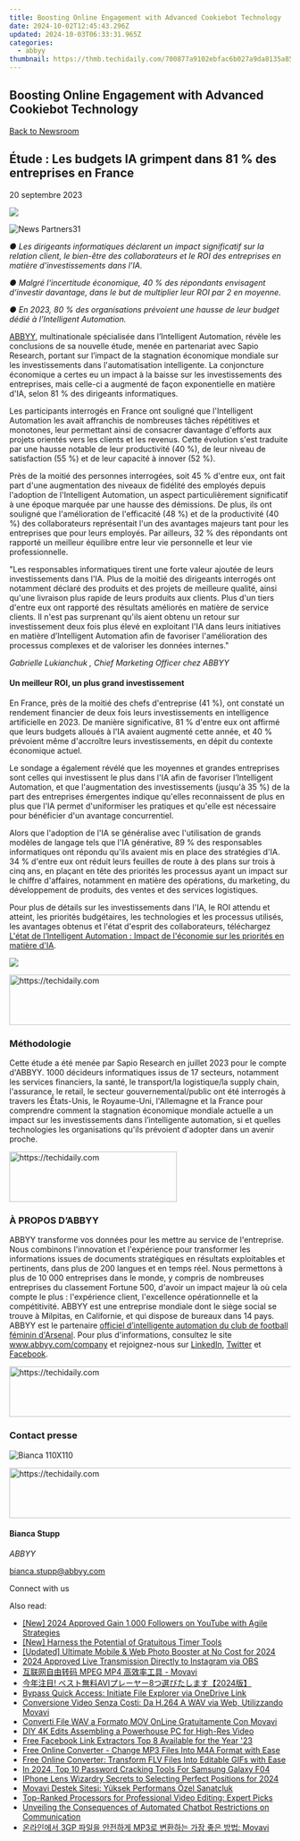 ```yaml
---
title: Boosting Online Engagement with Advanced Cookiebot Technology
date: 2024-10-02T12:45:43.296Z
updated: 2024-10-03T06:33:31.965Z
categories:
  - abbyy
thumbnail: https://thmb.techidaily.com/700877a9102ebfac6b027a9da8135a8597355f7b411786ceebe675ffa9f20381.jpg
---
```


## Boosting Online Engagement with Advanced Cookiebot Technology

[Back to Newsroom](https://tools.techidaily.com/abbyy/products/)

## Étude : Les budgets IA grimpent dans 81 % des entreprises en France

20 septembre 2023

![](https://content.abbyy.com/-/media/project/abbyy/abbyy/branchtemplates/shutterstock_1272462163_1296-x-729.jpg?h=729&iar=0&w=1296)

![News Partners31](https://static4.abbyy.com/abbyycommedia/33881/news-partners31.jpg) 

_● Les dirigeants informatiques déclarent un impact significatif sur la relation client, le bien-être des collaborateurs et le ROI des entreprises en matière d'investissements dans l'IA._ 
  
_● Malgré l‘incertitude économique, 40 % des répondants envisagent d‘investir davantage, dans le but de multiplier leur ROI par 2 en moyenne._ 
  
_● En 2023, 80 % des organisations prévoient une hausse de leur budget dédié à l’Intelligent Automation._ 

[ABBYY](https://tools.techidaily.com/abbyy/products/), multinationale spécialisée dans l’Intelligent Automation, révèle les conclusions de sa nouvelle étude, menée en partenariat avec Sapio Research, portant sur l’impact de la stagnation économique mondiale sur les investissements dans l'automatisation intelligente. La conjoncture économique a certes eu un impact à la baisse sur les investissements des entreprises, mais celle-ci a augmenté de façon exponentielle en matière d'IA, selon 81 % des dirigeants informatiques.

Les participants interrogés en France ont souligné que l'Intelligent Automation les avait affranchis de nombreuses tâches répétitives et monotones, leur permettant ainsi de consacrer davantage d'efforts aux projets orientés vers les clients et les revenus. Cette évolution s'est traduite par une hausse notable de leur productivité (40 %), de leur niveau de satisfaction (55 %) et de leur capacité à innover (52 %).

Près de la moitié des personnes interrogées, soit 45 % d'entre eux, ont fait part d'une augmentation des niveaux de fidélité des employés depuis l'adoption de l'Intelligent Automation, un aspect particulièrement significatif à une époque marquée par une hausse des démissions. De plus, ils ont souligné que l'amélioration de l'efficacité (48 %) et de la productivité (40 %) des collaborateurs représentait l'un des avantages majeurs tant pour les entreprises que pour leurs employés. Par ailleurs, 32 % des répondants ont rapporté un meilleur équilibre entre leur vie personnelle et leur vie professionnelle.

"Les responsables informatiques tirent une forte valeur ajoutée de leurs investissements dans l'IA. Plus de la moitié des dirigeants interrogés ont notamment déclaré des produits et des projets de meilleure qualité, ainsi qu'une livraison plus rapide de leurs produits aux clients. Plus d'un tiers d'entre eux ont rapporté des résultats améliorés en matière de service clients. Il n'est pas surprenant qu'ils aient obtenu un retour sur investissement deux fois plus élevé en exploitant l'IA dans leurs initiatives en matière d’Intelligent Automation afin de favoriser l'amélioration des processus complexes et de valoriser les données internes."

_Gabrielle Lukianchuk , Chief Marketing Officer chez ABBYY_

#### Un meilleur ROI, un plus grand investissement

En France, près de la moitié des chefs d'entreprise (41 %), ont constaté un rendement financier de deux fois leurs investissements en intelligence artificielle en 2023\. De manière significative, 81 % d'entre eux ont affirmé que leurs budgets alloués à l'IA avaient augmenté cette année, et 40 % prévoient même d'accroître leurs investissements, en dépit du contexte économique actuel.

Le sondage a également révélé que les moyennes et grandes entreprises sont celles qui investissent le plus dans l'IA afin de favoriser l’Intelligent Automation, et que l'augmentation des investissements (jusqu'à 35 %) de la part des entreprises émergentes indique qu'elles reconnaissent de plus en plus que l'IA permet d'uniformiser les pratiques et qu'elle est nécessaire pour bénéficier d'un avantage concurrentiel.

Alors que l'adoption de l'IA se généralise avec l'utilisation de grands modèles de langage tels que l'IA générative, 89 % des responsables informatiques ont répondu qu'ils avaient mis en place des stratégies d'IA. 34 % d'entre eux ont réduit leurs feuilles de route à des plans sur trois à cinq ans, en plaçant en tête des priorités les processus ayant un impact sur le chiffre d'affaires, notamment en matière des opérations, du marketing, du développement de produits, des ventes et des services logistiques.

Pour plus de détails sur les investissements dans l'IA, le ROI attendu et atteint, les priorités budgétaires, les technologies et les processus utilisés, les avantages obtenus et l'état d'esprit des collaborateurs, téléchargez [L'état de l’Intelligent Automation : Impact de l'économie sur les priorités en matière d'IA](https://tools.techidaily.com/abbyy/products/).

![](https://static1.abbyy.com/abbyycommedia/37807/infographic-economic-challenges-survey-fr.jpg)

<!-- affiliate ads begin -->
<a href="https://aligracehair.sjv.io/c/5597632/2047366/19272" target="_top" id="2047366">
  <img src="//a.impactradius-go.com/display-ad/19272-2047366" border="0" alt="https://techidaily.com" width="728" height="90"/>
</a>
<img height="0" width="0" src="https://aligracehair.sjv.io/i/5597632/2047366/19272" style="position:absolute;visibility:hidden;" border="0" />
<!-- affiliate ads end -->

### Méthodologie

Cette étude a été menée par Sapio Research en juillet 2023 pour le compte d'ABBYY. 1000 décideurs informatiques issus de 17 secteurs, notamment les services financiers, la santé, le transport/la logistique/la supply chain, l'assurance, le retail, le secteur gouvernemental/public ont été interrogés à travers les États-Unis, le Royaume-Uni, l'Allemagne et la France pour comprendre comment la stagnation économique mondiale actuelle a un impact sur les investissements dans l’intelligente automation, si et quelles technologies les organisations qu'ils prévoient d'adopter dans un avenir proche.

<!-- affiliate ads begin -->
<a href="https://aligracehair.sjv.io/c/5597632/2012429/19272" target="_top" id="2012429">
  <img src="//a.impactradius-go.com/display-ad/19272-2012429" border="0" alt="https://techidaily.com" width="300" height="90"/>
</a>
<img height="0" width="0" src="https://aligracehair.sjv.io/i/5597632/2012429/19272" style="position:absolute;visibility:hidden;" border="0" />
<!-- affiliate ads end -->

### À PROPOS D’ABBYY

ABBYY transforme vos données pour les mettre au service de l'entreprise. Nous combinons l'innovation et l'expérience pour transformer les informations issues de documents stratégiques en résultats exploitables et pertinents, dans plus de 200 langues et en temps réel. Nous permettons à plus de 10 000 entreprises dans le monde, y compris de nombreuses entreprises du classement Fortune 500, d'avoir un impact majeur là où cela compte le plus : l'expérience client, l'excellence opérationnelle et la compétitivité. ABBYY est une entreprise mondiale dont le siège social se trouve à Milpitas, en Californie, et qui dispose de bureaux dans 14 pays. ABBYY est le partenaire [officiel d’intelligente automation du club de football féminin d'Arsenal](https://tools.techidaily.com/abbyy/products/). Pour plus d'informations, consultez le site www.abbyy.com/company et rejoignez-nous sur [LinkedIn](https://www.linkedin.com/company/abbyy), [Twitter](https://twitter.com/ABBYY%5FSoftware?ref%5Fsrc=twsrc%5Egoogle%7Ctwcamp%5Eserp%7Ctwgr%5Eauthor) et [Facebook](https://www.facebook.com/ABBYYsoft/?locale=fr%5FFR).

<!-- affiliate ads begin -->
<a href="https://aligracehair.sjv.io/c/5597632/2016134/19272" target="_top" id="2016134">
  <img src="//a.impactradius-go.com/display-ad/19272-2016134" border="0" alt="https://techidaily.com" width="728" height="90"/>
</a>
<img height="0" width="0" src="https://aligracehair.sjv.io/i/5597632/2016134/19272" style="position:absolute;visibility:hidden;" border="0" />
<!-- affiliate ads end -->

### Contact presse

![Bianca 110X110](https://static2.abbyy.com/abbyycommedia/36222/bianca-110x110.png)

<!-- affiliate ads begin -->
<a href="https://appsumo.8odi.net/c/5597632/2037475/7443" target="_top" id="2037475">
  <img src="//a.impactradius-go.com/display-ad/7443-2037475" border="0" alt="https://techidaily.com" width="728" height="90"/>
</a>
<img height="0" width="0" src="https://appsumo.8odi.net/i/5597632/2037475/7443" style="position:absolute;visibility:hidden;" border="0" />
<!-- affiliate ads end -->

#### Bianca Stupp

_ABBYY_

[bianca.stupp@abbyy.com](https://tools.techidaily.com/abbyy/products/) 

Connect with us

<ins class="adsbygoogle"
     style="display:block"
     data-ad-format="autorelaxed"
     data-ad-client="ca-pub-7571918770474297"
     data-ad-slot="1223367746"></ins>

<ins class="adsbygoogle"
     style="display:block"
     data-ad-client="ca-pub-7571918770474297"
     data-ad-slot="8358498916"
     data-ad-format="auto"
     data-full-width-responsive="true"></ins>

<span class="atpl-alsoreadstyle">Also read:</span>
<div><ul>
<li><a href="https://youtube-tips.techidaily.com/024-approved-gain-1000-followers-on-youtube-with-agile-strategies/"><u>[New] 2024 Approved Gain 1,000 Followers on YouTube with Agile Strategies</u></a></li>
<li><a href="https://article-knowledge.techidaily.com/new-harness-the-potential-of-gratuitous-timer-tools/"><u>[New] Harness the Potential of Gratuitous Timer Tools</u></a></li>
<li><a href="https://article-helps.techidaily.com/updated-ultimate-mobile-and-web-photo-booster-at-no-cost-for-2024/"><u>[Updated] Ultimate Mobile & Web Photo Booster at No Cost for 2024</u></a></li>
<li><a href="https://video-screen-grab.techidaily.com/2024-approved-live-transmission-directly-to-instagram-via-obs/"><u>2024 Approved Live Transmission Directly to Instagram via OBS</u></a></li>
<li><a href="https://solve-marvelous.techidaily.com/1726225848630-mpeg-mp4-movavi/"><u>互联网自由转码 MPEG MP4 高效率工具 - Movavi</u></a></li>
<li><a href="https://solve-marvelous.techidaily.com/avi82024/"><u>今年注目! ベスト無料AVIプレーヤー8つ選びたします【2024版】</u></a></li>
<li><a href="https://win11.techidaily.com/bypass-quick-access-initiate-file-explorer-via-onedrive-link/"><u>Bypass Quick Access: Initiate File Explorer via OneDrive Link</u></a></li>
<li><a href="https://solve-marvelous.techidaily.com/conversione-video-senza-costi-da-h264-a-wav-via-web-utilizzando-movavi/"><u>Conversione Video Senza Costi: Da H.264 A WAV via Web, Utilizzando Movavi</u></a></li>
<li><a href="https://solve-marvelous.techidaily.com/converti-file-wav-a-formato-mov-online-gratuitamente-con-movavi/"><u>Converti File WAV a Formato MOV OnLine Gratuitamente Con Movavi</u></a></li>
<li><a href="https://extra-lessons.techidaily.com/diy-4k-edits-assembling-a-powerhouse-pc-for-high-res-video/"><u>DIY 4K Edits Assembling a Powerhouse PC for High-Res Video</u></a></li>
<li><a href="https://facebook-clips.techidaily.com/free-facebook-link-extractors-top-8-available-for-the-year-23/"><u>Free Facebook Link Extractors Top 8 Available for the Year '23</u></a></li>
<li><a href="https://solve-marvelous.techidaily.com/free-online-converter-change-mp3-files-into-m4a-format-with-ease/"><u>Free Online Converter - Change MP3 Files Into M4A Format with Ease</u></a></li>
<li><a href="https://solve-marvelous.techidaily.com/free-online-converter-transform-flv-files-into-editable-gifs-with-ease/"><u>Free Online Converter: Transform FLV Files Into Editable GIFs with Ease</u></a></li>
<li><a href="https://android-unlock.techidaily.com/in-2024-top-10-password-cracking-tools-for-samsung-galaxy-f04-by-drfone-android/"><u>In 2024, Top 10 Password Cracking Tools For Samsung Galaxy F04</u></a></li>
<li><a href="https://article-files.techidaily.com/iphone-lens-wizardry-secrets-to-selecting-perfect-positions-for-2024/"><u>IPhone Lens Wizardry Secrets to Selecting Perfect Positions for 2024</u></a></li>
<li><a href="https://solve-marvelous.techidaily.com/movavi-destek-sitesi-yuksek-performans-ozel-sanatcluk/"><u>Movavi Destek Sitesi: Yüksek Performans Özel Sanatçluk</u></a></li>
<li><a href="https://solve-marvelous.techidaily.com/top-ranked-processors-for-professional-video-editing-expert-picks/"><u>Top-Ranked Processors for Professional Video Editing: Expert Picks</u></a></li>
<li><a href="https://tech-hub.techidaily.com/unveiling-the-consequences-of-automated-chatbot-restrictions-on-communication/"><u>Unveiling the Consequences of Automated Chatbot Restrictions on Communication</u></a></li>
<li><a href="https://solve-marvelous.techidaily.com/1726224643087-3gp-mp3-movavi/"><u>온라인에서 3GP 파일을 안전하게 MP3로 변환하는 가장 좋은 방법: Movavi</u></a></li>
</ul></div>

